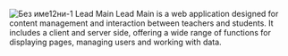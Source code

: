 ![Без име12ни-1](https://github.com/user-attachments/assets/e37a06d9-f42f-4787-b976-e2d1e2fd0e88)
Lead Main 
Lead Main is a web application designed for content management and interaction between teachers and students. It includes a client and server side, offering a wide range of functions for displaying pages, managing users and working with data.
